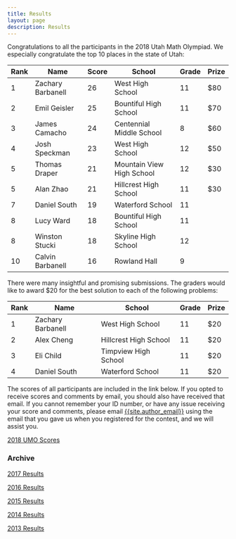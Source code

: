 ```yaml
---
title: Results
layout: page
description: Results
---
```


Congratulations to all the participants in the 2018 Utah Math Olympiad. We especially congratulate the top 10 places in the state of Utah:

| Rank | Name | Score | School | Grade | Prize |
| --- | --- | --- | --- | --- | --- |
| 1 | Zachary Barbanell | 26 | West High School | 11 | $80
| 2 | Emil Geisler | 25 | Bountiful High School | 11 | $70
| 3 | James Camacho | 24 | Centennial Middle School | 8 | $60
| 4 | Josh Speckman | 23 | West High School | 12 | $50
| 5 | Thomas Draper | 21 | Mountain View High School | 12 | $30
| 5 | Alan Zhao | 21 | Hillcrest High School | 11 | $30
| 7 | Daniel South | 19 | Waterford School | 11 | 
| 8 | Lucy Ward | 18 | Bountiful High School | 11 | 
| 8 | Winston Stucki | 18 | Skyline High School | 12 | 
| 10 | Calvin Barbanell | 16 | Rowland Hall | 9 | 

There were many insightful and promising submissions. The graders would like to award $20 for the best solution to each of the following problems:

| Rank | Name | School | Grade | Prize |
| --- | --- | --- | --- | --- |
| 1 | Zachary Barbanell | West High School | 11 | $20 |
| 2 | Alex Cheng | Hillcrest High School | 11 | $20 |
| 3 | Eli Child | Timpview High School | 11 | $20 |
| 4 | Daniel South | Waterford School | 11 | $20 |

The scores of all participants are included in the link below. If you opted to receive scores and comments by email, you should also have received that email. If you cannot remember your ID number, or have any issue receiving your score and comments, please email [{{site.author_email}}](mailto:{{site.author_email}}) using the email that you gave us when you registered for the contest, and we will assist you.

[2018 UMO Scores](/doc/2018UMOscores.pdf)

### Archive

[2017 Results](2017)

[2016 Results](2016)

[2015 Results](2015)

[2014 Results](2014)

[2013 Results](2013)
